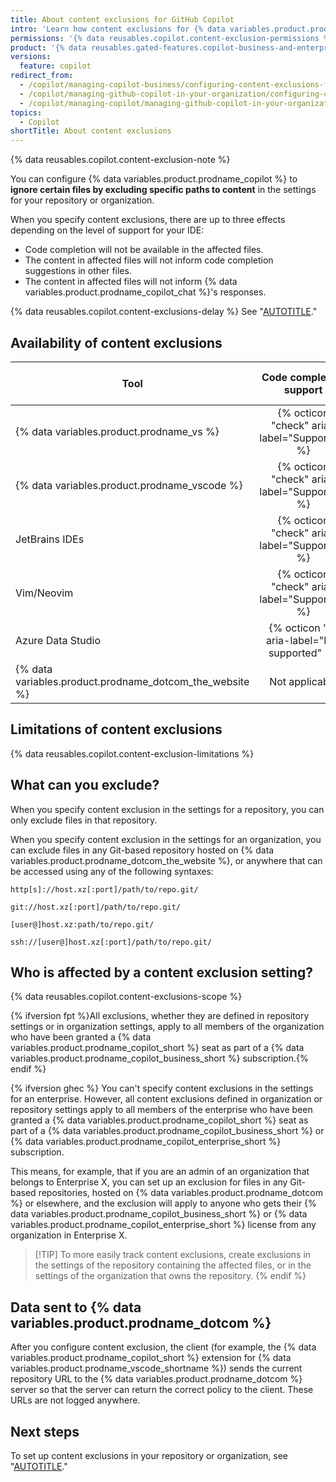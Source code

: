 ```yaml
---
title: About content exclusions for GitHub Copilot
intro: 'Learn how content exclusions for {% data variables.product.prodname_copilot %} work.'
permissions: '{% data reusables.copilot.content-exclusion-permissions %}'
product: '{% data reusables.gated-features.copilot-business-and-enterprise %}'
versions:
  feature: copilot
redirect_from:
  - /copilot/managing-copilot-business/configuring-content-exclusions-for-github-copilot
  - /copilot/managing-github-copilot-in-your-organization/configuring-content-exclusions-for-github-copilot
  - /copilot/managing-copilot/managing-github-copilot-in-your-organization/configuring-content-exclusions-for-github-copilot
topics:
  - Copilot
shortTitle: About content exclusions
---
```


{% data reusables.copilot.content-exclusion-note %}

You can configure {% data variables.product.prodname_copilot %} to **ignore certain files by excluding specific paths to content** in the settings for your repository or organization.

When you specify content exclusions, there are up to three effects depending on the level of support for your IDE:

* Code completion will not be available in the affected files.
* The content in affected files will not inform code completion suggestions in other files.
* The content in affected files will not inform {% data variables.product.prodname_copilot_chat %}'s responses.

{% data reusables.copilot.content-exclusions-delay %} See "[AUTOTITLE](/copilot/managing-copilot/managing-github-copilot-in-your-organization/managing-github-copilot-features-in-your-organization/testing-changes-to-content-exclusions-in-your-ide)."

## Availability of content exclusions

| Tool | Code completion support | {% data variables.product.prodname_copilot_chat_short %} support |
|--------|:--------:|:--------:|
| {% data variables.product.prodname_vs %} | {% octicon "check" aria-label="Supported" %} | {% octicon "x" aria-label="Not supported" %} |
| {% data variables.product.prodname_vscode %} | {% octicon "check" aria-label="Supported" %} | {% octicon "check" aria-label="Supported" %} |
| JetBrains IDEs | {% octicon "check" aria-label="Supported" %} | {% octicon "check" aria-label="Supported" %} |
| Vim/Neovim | {% octicon "check" aria-label="Supported" %} | Not applicable |
| Azure Data Studio | {% octicon "x" aria-label="Not supported" %} | Not applicable |
| {% data variables.product.prodname_dotcom_the_website %} | Not applicable | {% octicon "x" aria-label="Not supported" %} |

## Limitations of content exclusions

{% data reusables.copilot.content-exclusion-limitations %}

## What can you exclude?

When you specify content exclusion in the settings for a repository, you can only exclude files in that repository.

When you specify content exclusion in the settings for an organization, you can exclude files in any Git-based repository hosted on {% data variables.product.prodname_dotcom_the_website %}, or anywhere that can be accessed using any of the following syntaxes:

```text
http[s]://host.xz[:port]/path/to/repo.git/

git://host.xz[:port]/path/to/repo.git/

[user@]host.xz:path/to/repo.git/

ssh://[user@]host.xz[:port]/path/to/repo.git/
```

## Who is affected by a content exclusion setting?

{% data reusables.copilot.content-exclusions-scope %}

{% ifversion fpt %}All exclusions, whether they are defined in repository settings or in organization settings, apply to all members of the organization who have been granted a {% data variables.product.prodname_copilot_short %} seat as part of a {% data variables.product.prodname_copilot_business_short %} subscription.{% endif %}

{% ifversion ghec %}
You can't specify content exclusions in the settings for an enterprise. However, all content exclusions defined in organization or repository settings apply to all members of the enterprise who have been granted a {% data variables.product.prodname_copilot_short %} seat as part of a {% data variables.product.prodname_copilot_business_short %} or {% data variables.product.prodname_copilot_enterprise_short %} subscription.

This means, for example, that if you are an admin of an organization that belongs to Enterprise X, you can set up an exclusion for files in any Git-based repositories, hosted on {% data variables.product.prodname_dotcom %} or elsewhere, and the exclusion will apply to anyone who gets their {% data variables.product.prodname_copilot_business_short %} or {% data variables.product.prodname_copilot_enterprise_short %} license from any organization in Enterprise X.

> [!TIP] To more easily track content exclusions, create exclusions in the settings of the repository containing the affected files, or in the settings of the organization that owns the repository.
{% endif %}

## Data sent to {% data variables.product.prodname_dotcom %}

After you configure content exclusion, the client (for example, the {% data variables.product.prodname_copilot_short %} extension for {% data variables.product.prodname_vscode_shortname %}) sends the current repository URL to the {% data variables.product.prodname_dotcom %} server so that the server can return the correct policy to the client. These URLs are not logged anywhere.

## Next steps

To set up content exclusions in your repository or organization, see "[AUTOTITLE](/copilot/managing-copilot/managing-github-copilot-in-your-organization/managing-github-copilot-features-in-your-organization/configuring-content-exclusions-for-github-copilot)."
